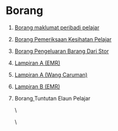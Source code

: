 # Borang

1. [Borang maklumat peribadi pelajar](http://sas.mrsm.edu.my/data/index/borang-borang/borangpelajar.pdf)
2. [Borang Pemeriksaan Kesihatan Pelajar](https://maranet-my.sharepoint.com/personal/akram\_ibrahim\_mara\_gov\_my/\_layouts/15/onedrive.aspx?id=%2Fpersonal%2Fakram%5Fibrahim%5Fmara%5Fgov%5Fmy%2FDocuments%2Fborang%2Dborang%2FBorang%20Pemeriksaan%20Kesihatan%2Epdf\&parent=%2Fpersonal%2Fakram%5Fibrahim%5Fmara%5Fgov%5Fmy%2FDocuments%2Fborang%2Dborang\&ga=1)
3. [Borang Pengeluaran Barang Dari Stor](https://maranet-my.sharepoint.com/personal/akram\_ibrahim\_mara\_gov\_my/\_layouts/15/onedrive.aspx?id=%2Fpersonal%2Fakram%5Fibrahim%5Fmara%5Fgov%5Fmy%2FDocuments%2Fborang%2Dborang%2FBorang%20Permohonan%20Pengeluaran%20Barang%20Dari%20Stor%2Epdf\&parent=%2Fpersonal%2Fakram%5Fibrahim%5Fmara%5Fgov%5Fmy%2FDocuments%2Fborang%2Dborang\&ga=1)
4. [Lampiran A (EMR)](https://maranet-my.sharepoint.com/personal/akram\_ibrahim\_mara\_gov\_my/\_layouts/15/onedrive.aspx?id=%2Fpersonal%2Fakram%5Fibrahim%5Fmara%5Fgov%5Fmy%2FDocuments%2Fborang%2Dborang%2FLampiran%20A%20%28EMR%29%2Epdf\&parent=%2Fpersonal%2Fakram%5Fibrahim%5Fmara%5Fgov%5Fmy%2FDocuments%2Fborang%2Dborang\&ga=1)
5. [Lampiran A (Wang Caruman)](https://maranet-my.sharepoint.com/personal/akram\_ibrahim\_mara\_gov\_my/\_layouts/15/onedrive.aspx?id=%2Fpersonal%2Fakram%5Fibrahim%5Fmara%5Fgov%5Fmy%2FDocuments%2Fborang%2Dborang%2FLampiran%20A%20%28Wang%20Caruman%29%2Epdf\&parent=%2Fpersonal%2Fakram%5Fibrahim%5Fmara%5Fgov%5Fmy%2FDocuments%2Fborang%2Dborang\&ga=1)
6. [Lampiran B (EMR)](https://maranet-my.sharepoint.com/personal/akram\_ibrahim\_mara\_gov\_my/\_layouts/15/onedrive.aspx?id=%2Fpersonal%2Fakram%5Fibrahim%5Fmara%5Fgov%5Fmy%2FDocuments%2Fborang%2Dborang%2FLampiran%20B%20%28EMR%29%2Epdf\&parent=%2Fpersonal%2Fakram%5Fibrahim%5Fmara%5Fgov%5Fmy%2FDocuments%2Fborang%2Dborang\&ga=1)
7.  Borang[ ](https://mrsmsaskiosk.my.canva.site/\_link/?link=https%3A%2F%2Fmaranet-my.sharepoint.com%2F%3Ab%3A%2Fg%2Fpersonal%2Fakram\_ibrahim\_mara\_gov\_my%2FEa4EqBPaZVlCouQedIh0y0MBK70OjL1qK\_gC0sN7BhHD2Q%3Fe%3DiagQp8\&target=QtldUbN5qWarqAHpQQ%2B5Fx767sVkK1bngQlWBSxy9uMVtxyW00FvwgpfLNEhpamaxQ%2BV%2B4f%2FT1ET1m7w9x%2BbWR4kyK4VEpJ6QkZdvxxvT59aonxAkzq1Ml0tfhs4sWGRcyE7BsD3hWWLtLB3xVnPtxr7vimcrTK7iBLjXjU%2FFGodnVVk2ljR19ORGL0nwi%2FwFN%2FB98ZsSnpjyIbhEZGoQ8bNynmyUPlUu2qv3mkAlhus3At%2BG6pEUBT%2BsXNkK1d%2FfVdnXfzj3kXOyl9L\&iv=SsEiTKY8emEPqwKy)Tuntutan Elaun Pelajar

    \


    \
